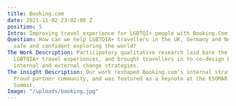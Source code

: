 ```yaml
---
title: Booking.com
date: 2021-11-02 23:02:00 Z
position: 5
Intro: Improving travel experience for LGBTQI+ people with Booking.Com
Question: How can we help LGBTQIA+ travellers in the UK, Germany and Netherlands feel
  safe and confident exploring the world?
The Work Description: Participatory qualitative research laid bare the realities of
  LGBTQIA+ travel experiences, and brought travellers in to co-design booking.com's
  internal and external change strategies.
The insight Description: Our work reshaped Booking.com’s internal strategy and Travel
  Proud partner community, and was featured as a keynote at the ESOMAR 2020 Client
  Summit.
Image: "/uploads/booking.jpg"
---
```


